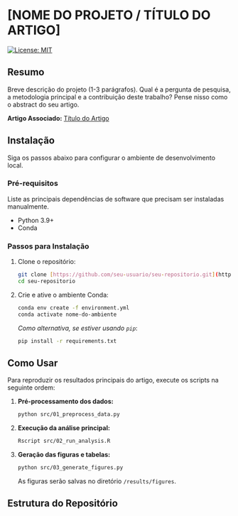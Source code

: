 # [NOME DO PROJETO / TÍTULO DO ARTIGO]

[![License: MIT](https://img.shields.io/badge/License-MIT-yellow.svg)](https://opensource.org/licenses/MIT)

## Resumo

Breve descrição do projeto (1-3 parágrafos). Qual é a pergunta de pesquisa, a metodologia principal e a contribuição deste trabalho? Pense nisso como o abstract do seu artigo.

**Artigo Associado:** [Título do Artigo](https://link-para-o-artigo-se-existir.com)

## Instalação

Siga os passos abaixo para configurar o ambiente de desenvolvimento local.

### Pré-requisitos

Liste as principais dependências de software que precisam ser instaladas manualmente.
* Python 3.9+
* Conda

### Passos para Instalação

1.  Clone o repositório:
    ```bash
    git clone [https://github.com/seu-usuario/seu-repositorio.git](https://github.com/seu-usuario/seu-repositorio.git)
    cd seu-repositorio
    ```

2.  Crie e ative o ambiente Conda:
    ```bash
    conda env create -f environment.yml
    conda activate nome-do-ambiente
    ```
    *Como alternativa, se estiver usando `pip`*:
    ```bash
    pip install -r requirements.txt
    ```

## Como Usar

Para reproduzir os resultados principais do artigo, execute os scripts na seguinte ordem:

1.  **Pré-processamento dos dados:**
    ```bash
    python src/01_preprocess_data.py
    ```

2.  **Execução da análise principal:**
    ```bash
    Rscript src/02_run_analysis.R
    ```

3.  **Geração das figuras e tabelas:**
    ```bash
    python src/03_generate_figures.py
    ```
    As figuras serão salvas no diretório `/results/figures`.

## Estrutura do Repositório
